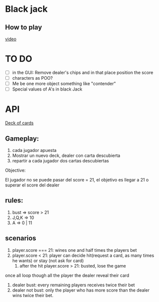 # Black jack

## How to play
[video](https://www.youtube.com/watch?v=eyoh-Ku9TCI&ab_channel=wikiHow)

# TO DO
- [ ] in the GUI: Remove dealer's chips and in that place position the score
- [ ] characters as POO? 
- [ ] Me be one more object something like "contender"
- [ ] Special values of A's in black Jack

# API
[Deck of cards](https://www.deckofcardsapi.com/)


## Gameplay:

1. cada jugador apuesta
2. Mostrar un nuevo deck, dealer con carta descubierta
3. repartir a cada jugador dos cartas descubiertas

Objective:

El jugador no se puede pasar del score = 21, el objetivo es llegar a 21 o superar el score del dealer


## rules:

1. bust => score > 21
2. J,Q,K => 10
3. A => 0 | 11

## scenarios

1. player.score === 21: wines one and half times the players bet
2. player.score < 21: player can decide hit(request a card, as many times he wants) or stay (not ask for card)
   1. after the hit player.score > 21: busted, lose the game

once all loop though all the player the dealer reveal their card

1. dealer bust: every remaining players receives twice their bet
2. dealer not bust: only the player who has more score than the dealer wins twice their bet.
